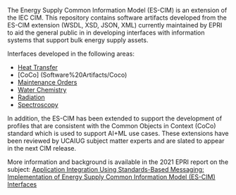 The Energy Supply Common Information Model (ES-CIM) is an extension of the IEC CIM. This repository contains software artifacts developed from the ES-CIM extension (WSDL, XSD, JSON, XML) currently maintained by EPRI to aid the general public in in developing interfaces with information systems that support bulk energy supply assets.

Interfaces developed in the following areas:

- [Heat Transfer](Software%20Artifacts/Heat_Transfer)
- [CoCo] (Software%20Artifacts/Coco)
- [Maintenance Orders](Software%20Artifacts/Maintenance_Orders)
- [Water Chemistry](Software%20Artifacts/Water_Chemistry)
- [Radiation](Software%20Artifacts/Radiation)
- [Spectroscopy](Software%20Artifacts/Spectroscopy)  

In addition, the ES-CIM has been extended to support the development of profiles that are consistent with the Common Objects in Context (CoCo) standard which is used to support AI+ML use cases. These extensions have been reviewed by UCAIUG subject matter experts and are slated to appear in the next CIM release. 

More information and background is available in the 2021 EPRI report on the subject: [Application Integration Using Standards-Based Messaging: Implementation of Energy Supply Common Information Model (ES-CIM) Interfaces](https://www.epri.com/research/products/000000003002018431https://www.epri.com/research/products/000000003002020923)
